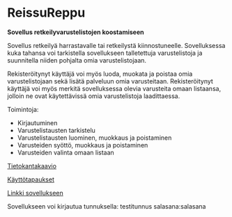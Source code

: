 # ReissuReppu
**Sovellus retkeilyvarustelistojen koostamiseen**

Sovellus retkeilyä harrastavalle tai retkeilystä kiinnostuneelle.
Sovelluksessa kuka tahansa voi tarkistella sovellukseen talletettuja varustelistoja ja suunnitella niiden pohjalta omia varustelistojaan.

Rekisteröitynyt käyttäjä voi myös luoda, muokata ja poistaa omia varustelistojaan sekä lisätä palveluun omia varusteitaan. Rekisteröitynyt käyttäjä voi myös merkitä sovelluksessa olevia varusteita omaan listaansa, jolloin ne ovat käytettävissä omia varustelistoja laadittaessa.

Toimintoja:
+ Kirjautuminen
+ Varustelistausten tarkistelu
+ Varustelistausten luominen, muokkaus ja poistaminen
+ Varusteiden syöttö, muokkaus ja poistaminen
+ Varusteiden valinta omaan listaan

[Tietokantakaavio](https://github.com/juhakaup/ReissuReppu/blob/master/documents/tsoha.png)

[Käyttötapaukset](https://github.com/juhakaup/ReissuReppu/blob/master/documents/kayttotapaukset.md)

[Linkki sovellukseen](https://reissureppu.herokuapp.com/)

Sovellukseen voi kirjautua tunnuksella: testitunnus salasana:salasana
